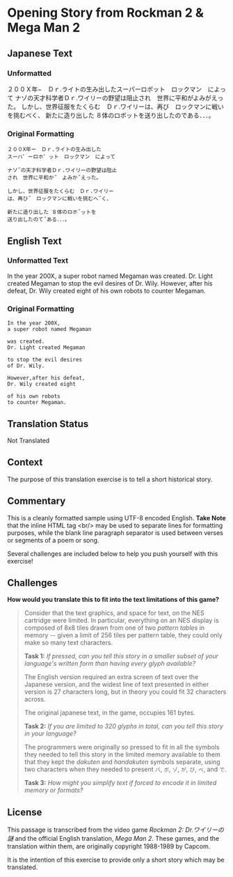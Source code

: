 # Opening Story from Rockman 2 & Mega Man 2

## Japanese Text

### Unformatted

２００Ｘ年−　Ｄｒ.ライトの生み出したスーパーロボット　ロックマン　によって
ナゾの天才科学者Ｄｒ.ワイリーの野望は阻止され　世界に平和がよみがえった。
しかし、世界征服をたくらむ　Ｄｒ.ワイリーは、再び　ロックマンに戦いを挑むべく、
新たに造り出した ８体のロボットを送り出したのである．．．。

### Original Formatting

```
２００X年ー　Ｄｒ.ライトの生み出した
スーハ゜ーロホ゜ット　ロックマン　によって

ナソ˝の天才科学者Ｄｒ.ワイリーの野望は阻止
され　世界に平和か˝　よみか˝えった。

しかし、世界征服をたくらむ　Ｄｒ.ワイリー
は、再ひ˝　ロックマンに戦いを挑むへ˝く、

新たに造り出した ８体のロホ˝ットを
送り出したのて˝ある．．．。
```

## English Text

### Unformatted Text

In the year 200X, a super robot named Megaman was created. Dr. Light created Megaman to stop the evil desires of Dr. Wily. However, after his defeat, Dr. Wily created eight of his own robots to counter Megaman.

### Original Formatting

```
In the year 200X,
a super robot named Megaman

was created.
Dr. Light created Megaman

to stop the evil desires
of Dr. Wily.

However,after his defeat,
Dr. Wily created eight

of his own robots
to counter Megaman.
```

## Translation Status

Not Translated

## Context

The purpose of this translation exercise is to tell a short historical story.

## Commentary

This is a cleanly formatted sample using UTF-8 encoded English. **Take Note** that the inline HTML tag \<br/\> may be used to separate lines for formatting purposes, while the blank line paragraph separator is used between verses or segments of a poem or song.

Several challenges are included below to help you push yourself with this exercise!

## Challenges

**How would you translate this to fit into the text limitations of this game?**

> Consider that the text graphics, and space for text, on the NES cartridge were limited. In particular, everything on an NES display is composed of 8x8 tiles drawn from one of two _pattern tables_ in memory -- given a limit of 256 tiles per pattern table, they could only make so many text characters.
>
> **Task 1:** _If pressed, can you tell this story in a smaller subset of your language's written form than having every glyph available?_
>
>  The English version required an extra screen of text over the Japanese version, and the widest line of text presented in either version is 27 characters long, but in theory you could fit 32 characters across.
>
> The original japanese text, in the game, occupies 161 bytes.
>
> **Task 2:** _If you are limited to 320 glyphs in total, can you tell this story in your language?_
>
> The programmers were originally so pressed to fit in all the symbols they needed to tell this story in the limited memory available to them that they kept the _dakuten_ and _handakuten_ symbols separate, using two characters when they needed to present `パ`, `ボ`, `ゾ`, `が`, `び`, `べ`, and `で`.
>
> **Task 3:** _How might you simplify text if forced to encode it in limited memory or formats?_

## License

This passage is transcribed from the video game _Rockman 2: Dr.ワイリーの謎_ and the official English translation, _Mega Man 2_. These games, and the translation within them, are originally copyright 1988-1989 by Capcom.

It is the intention of this exercise to provide only a short story which may be translated.
